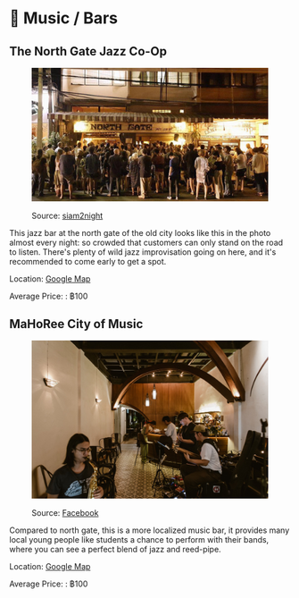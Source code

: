 # 🎸 Music / Bars

## The North Gate Jazz Co-Op

<figure><img src=".gitbook/assets/image (10).png" alt=""><figcaption><p>Source: <a href="https://www.siam2nite.com/en/chiangmai/locations/bars/north-gate">siam2night</a></p></figcaption></figure>

This jazz bar at the north gate of the old city looks like this in the photo almost every night: so crowded that customers can only stand on the road to listen. There's plenty of wild jazz improvisation going on here, and it's recommended to come early to get a spot.

Location: [Google Map](https://goo.gl/maps/ZZGhx1DTvCobPYRe8)

Average Price: : ฿100

## MaHoRee City of Music

<figure><img src=".gitbook/assets/image (17).png" alt=""><figcaption><p>Source: <a href="https://www.facebook.com/mahoree.city.of.music">Facebook</a></p></figcaption></figure>

Compared to north gate, this is a more localized music bar, it provides many local young people like students a chance to perform with their bands, where you can see a perfect blend of jazz and reed-pipe.

Location: [Google Map](https://goo.gl/maps/ZizJGj5FLAr33cCb7)

Average Price: : ฿100

